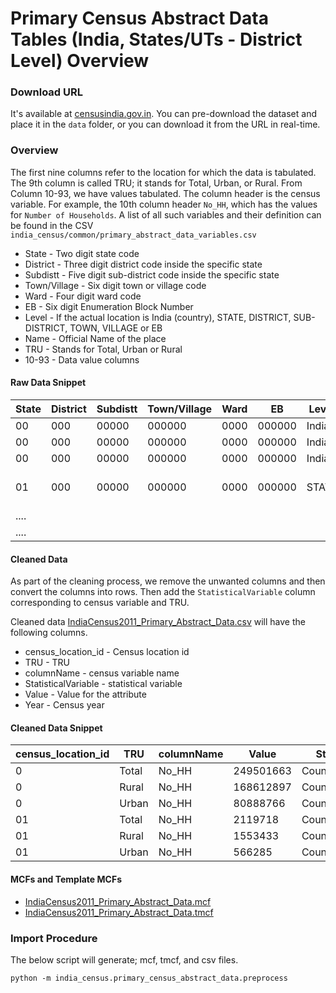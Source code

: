 # Primary Census Abstract Data Tables (India, States/UTs - District Level) Overview


### Download URL
It's available at [censusindia.gov.in](http://censusindia.gov.in/pca/DDW_PCA0000_2011_Indiastatedist.xlsx). You can pre-download the dataset and place it in the `data` folder, or you can download it from the URL in real-time. 

### Overview

The first nine columns refer to the location for which the data is tabulated. The 9th column is called TRU; it stands for Total, Urban, or Rural. From Column 10-93, we have values tabulated. The column header is the census variable. For example, the 10th column header `No_HH`, which has the values for `Number of Households`. A list of all such variables and their definition can be found in the CSV  `india_census/common/primary_abstract_data_variables.csv`

 - State - Two digit state code
 - District - Three digit district code inside the specific state
 - Subdistt - Five digit sub-district code inside the specific state
 - Town/Village - Six digit town or village code
 - Ward - Four digit ward code
 - EB - Six digit Enumeration Block Number
 - Level - If the actual location is India (country), STATE, DISTRICT, SUB-DISTRICT, TOWN, VILLAGE or EB
 - Name - Official Name of the place
 - TRU - Stands for Total, Urban or Rural
 - 10-93 - Data value columns 


#### Raw Data Snippet

| State | District | Subdistt | Town/Village | Ward | EB     | Level | Name            | TRU   | No_HH     | TOT_P      | ... |
| ----- | -------- | -------- | ------------ | ---- | ------ | ----- | --------------- | ----- | --------- | ---------- | --- |
| 00    | 000      | 00000    | 000000       | 0000 | 000000 | India | India           | Total | 249501663 | 1210854977 | ... |
| 00    | 000      | 00000    | 000000       | 0000 | 000000 | India | India           | Rural | 168612897 | 833748852  | ... |
| 00    | 000      | 00000    | 000000       | 0000 | 000000 | India | India           | Urban | 80888766  | 377106125  | ... |
| 01    | 000      | 00000    | 000000       | 0000 | 000000 | STATE | JAMMU & KASHMIR | Total | 2119718   | 12541302   | ... |
| ....  |
| ....  |


#### Cleaned Data
As part of the cleaning process, we remove the unwanted columns and then convert the columns into rows. Then add the `StatisticalVariable` column corresponding to census variable and TRU.

Cleaned data [IndiaCensus2011_Primary_Abstract_Data.csv](IndiaCensus2011_Primary_Abstract_Data.csv) will have the following columns.

- census_location_id - Census location id
- TRU - TRU
- columnName - census variable name
- StatisticalVariable - statistical variable
- Value - Value for the attribute
- Year - Census year

#### Cleaned Data Snippet

| census_location_id | TRU   | columnName | Value     | StatisticalVariable   | Year |
| ------------------ | ----- | ---------- | --------- | --------------------- | ---- |
| 0                  | Total | No_HH      | 249501663 | Count_Household       | 2011 |
| 0                  | Rural | No_HH      | 168612897 | Count_Household_Rural | 2011 |
| 0                  | Urban | No_HH      | 80888766  | Count_Household_Urban | 2011 |
| 01                 | Total | No_HH      | 2119718   | Count_Household       | 2011 |
| 01                 | Rural | No_HH      | 1553433   | Count_Household_Rural | 2011 |
| 01                 | Urban | No_HH      | 566285    | Count_Household_Urban | 2011 |

#### MCFs and Template MCFs
- [IndiaCensus2011_Primary_Abstract_Data.mcf](IndiaCensus2011_Primary_Abstract_Data.mcf)
- [IndiaCensus2011_Primary_Abstract_Data.tmcf](IndiaCensus2011_Primary_Abstract_Data.tmcf)


### Import Procedure

The below script will generate; mcf, tmcf, and csv files.

`python -m india_census.primary_census_abstract_data.preprocess`